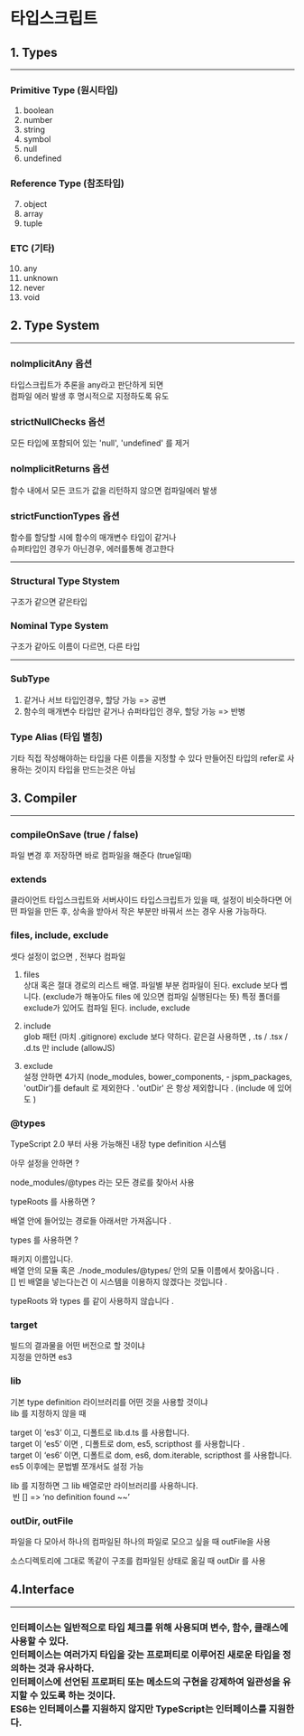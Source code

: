 # 타입스크립트

## 1. Types

---

### Primitive Type (원시타입)

1. boolean
2. number
3. string
4. symbol
5. null
6. undefined

### Reference Type (참조타입)

7. object
8. array
9. tuple

### ETC (기타)

10. any
11. unknown
12. never
13. void

## 2. Type System

---

### nolmplicitAny 옵션

타입스크립트가 추론을 any라고 판단하게 되면
<br />컴파일 에러 발생 후 명시적으로 지정하도록 유도

### strictNullChecks 옵션

모든 타입에 포함되어 있는 'null', 'undefined' 를 제거

### nolmplicitReturns 옵션

함수 내에서 모든 코드가 값을 리턴하지 않으면 컴파일에러 발생

### strictFunctionTypes 옵션

함수를 할당할 시에 함수의 매개변수 타입이 같거나
<br /> 슈퍼타입인 경우가 아닌경우, 에러를통해 경고한다

---

### Structural Type Stystem

구조가 같으면 같은타입

### Nominal Type System

구조가 같아도 이름이 다르면, 다른 타입

---

### SubType

1. 같거나 서브 타입인경우, 할당 가능 => 공변
2. 함수의 매개변수 타입만 같거나 슈퍼타입인 경우, 할당 가능 => 반병

### Type Alias (타입 별칭)

기타 직접 작성해야하는 타입을 다른 이름을 지정할 수 있다
만들어진 타입의 refer로 사용하는 것이지 타입을 만드는것은 아님

## 3. Compiler

---

### compileOnSave (true / false)

파일 변경 후 저장하면 바로 컴파일을 해준다 (true일때)

### extends

클라이언트 타입스크립트와 서버사이드 타입스크립트가 있을 때, 설정이 비슷하다면 어떤 파일을 만든 후, 상속을 받아서 작은 부분만 바꿔서 쓰는 경우 사용 가능하다.

### files, include, exclude

셋다 설정이 없으면 , 전부다 컴파일

1. files
   <br />
   상대 혹은 절대 경로의 리스트 배열.
   파일별 부분 컴파일이 된다.
   exclude 보다 쎕니다. (exclude가 해놓아도 files 에 있으면 컴파일 실행된다는 뜻)
   특정 폴더를 exclude가 있어도 컴파일 된다.
   include, exclude

2. include
   <br />
   glob 패턴 (마치 .gitignore)
   exclude 보다 약하다.
   같은걸 사용하면 , .ts / .tsx / .d.ts 만 include (allowJS)

3. exclude
   <br />
   설정 안하면 4가지 (node_modules, bower_components, - jspm_packages, 'outDir')를 default 로 제외한다 .
   'outDir' 은 항상 제외합니다 . (include 에 있어도 )

### @types

TypeScript 2.0 부터 사용 가능해진 내장 type definition 시스템

아무 설정을 안하면 ?

node_modules/@types 라는 모든 경로를 찾아서 사용

typeRoots 를 사용하면 ?

배열 안에 들어있는 경로들 아래서만 가져옵니다 .

types 를 사용하면 ?

패키지 이름입니다.
<br />
배열 안의 모듈 혹은 ./node_modules/@types/ 안의 모듈 이름에서 찾아옵니다 .
<br />
[] 빈 배열을 넣는다는건 이 시스템을 이용하지 않겠다는 것입니다 .

typeRoots 와 types 를 같이 사용하지 않습니다 .

### target

빌드의 결과물을 어떤 버전으로 할 것이냐
<br />
지정을 안하면 es3

### lib

기본 type definition 라이브러리를 어떤 것을 사용할 것이냐
<br />
lib 를 지정하지 않을 때

target 이 ‘es3’ 이고, 디폴트로 lib.d.ts 를 사용합니다.
<br />
target 이 ‘es5’ 이면 , 디폴트로 dom, es5, scripthost 를 사용합니다 .
<br />
target 이 ‘es6’ 이면, 디폴트로 dom, es6, dom.iterable, scripthost 를 사용합니다.
<br />
es5 이후에는 문법별 쪼개서도 설정 가능

​lib 를 지정하면 그 lib 배열로만 라이브러리를 사용하니다.
<br />
​ 빈 [] => ‘no definition found ~~’

### outDir, outFile

파일을 다 모아서 하나의 컴파일된 하나의 파일로 모으고 싶을 때 outFile을 사용

소스디렉토리에 그대로 똑같이 구조를 컴파일된 상태로 옮길 때 outDir 를 사용

## 4.Interface

---

### 인터페이스는 일반적으로 타입 체크를 위해 사용되며 변수, 함수, 클래스에 사용할 수 있다.<br />인터페이스는 여러가지 타입을 갖는 프로퍼티로 이루어진 새로운 타입을 정의하는 것과 유사하다.<br /> 인터페이스에 선언된 프로퍼티 또는 메소드의 구현을 강제하여 일관성을 유지할 수 있도록 하는 것이다. <br />ES6는 인터페이스를 지원하지 않지만 TypeScript는 인터페이스를 지원한다.
